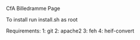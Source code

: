 CfA Billedramme Page

To install run install.sh as root

Requirements:
1: git
2: apache2
3: feh
4: heif-convert